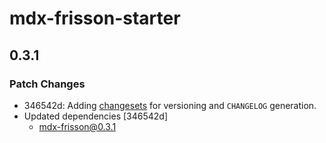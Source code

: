 # mdx-frisson-starter

## 0.3.1

### Patch Changes

- 346542d: Adding [changesets](https://github.com/changesets/changesets) for versioning and `CHANGELOG` generation.
- Updated dependencies [346542d]
  - mdx-frisson@0.3.1
